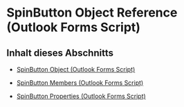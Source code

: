 
# SpinButton Object Reference (Outlook Forms Script)

## Inhalt dieses Abschnitts


- [SpinButton Object (Outlook Forms Script)](3221b356-1e68-9e14-48ab-4a30c38aa685.md)
    
- [SpinButton Members (Outlook Forms Script)](1a6142d4-e634-4834-9ba7-f9ca2a72bba8.md)
    
- [SpinButton Properties (Outlook Forms Script)](03d6b184-b8fd-4d43-a2e6-b351b66d82b6.md)
    
